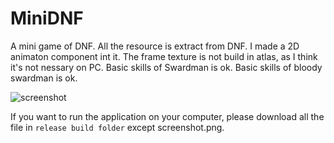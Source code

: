 # MiniDNF

A mini game of DNF.
All the resource is extract from DNF.
I made a 2D animaton component int it. The frame texture is not build in atlas, as I think it's not nessary on PC.
Basic skills of Swardman is ok.
Basic skills of bloody swardman is ok.

![screenshot]()


If you want to run the application on your computer, please download all the file in `release build folder` except screenshot.png. 
